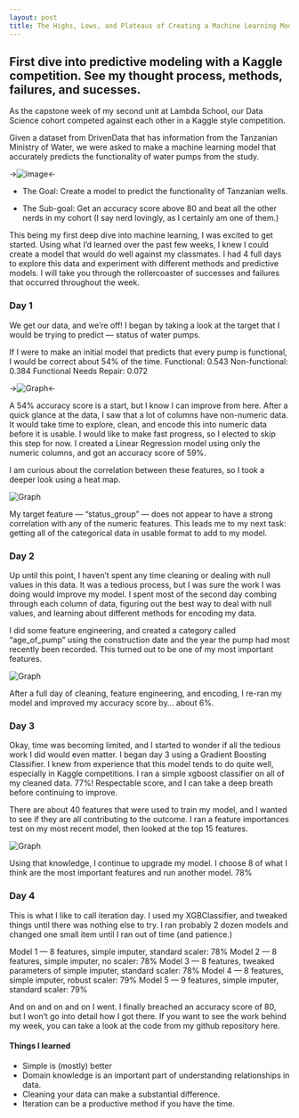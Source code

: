```yaml
---
layout: post
title: The Highs, Lows, and Plateaus of Creating a Machine Learning Model
--- 
```

## First dive into predictive modeling with a Kaggle competition. See my thought process, methods, failures, and sucesses.

As the capstone week of my second unit at Lambda School, our Data Science cohort competed against each other in a Kaggle style competition.

Given a dataset from DrivenData that has information from the Tanzanian Ministry of Water, we were asked to make a machine learning model that accurately predicts the functionality of water pumps from the study.

->![image](https://miro.medium.com/max/1280/1*acjGajb52gNQ1iuYGKKJjg.jpeg)<-

 - The Goal: Create a model to predict the functionality of Tanzanian wells.

 - The Sub-goal: Get an accuracy score above 80 and beat all the other nerds in my cohort (I say nerd lovingly, as I certainly am one of them.)
 
This being my first deep dive into machine learning, I was excited to get started. Using what I’d learned over the past few weeks, I knew I could create a model that would do well against my classmates. I had 4 full days to explore this data and experiment with different methods and predictive models. I will take you through the rollercoaster of successes and failures that occurred throughout the week.

### Day 1
We get our data, and we’re off! I began by taking a look at the target that I would be trying to predict — status of water pumps.

If I were to make an initial model that predicts that every pump is functional, I would be correct about 54% of the time.
Functional: 0.543
Non-functional: 0.384
Functional Needs Repair: 0.072

->![Graph](https://miro.medium.com/max/778/1*5XyJmS0gJ3bncG_LytxlCg.png)<-

A 54% accuracy score is a start, but I know I can improve from here. After a quick glance at the data, I saw that a lot of columns have non-numeric data. It would take time to explore, clean, and encode this into numeric data before it is usable. I would like to make fast progress, so I elected to skip this step for now. I created a Linear Regression model using only the numeric columns, and got an accuracy score of 59%.

I am curious about the correlation between these features, so I took a deeper look using a heat map.

![Graph](https://miro.medium.com/max/1400/1*Ws1ICE43AMvg0a4qP5orVA.png)

My target feature — “status_group” — does not appear to have a strong correlation with any of the numeric features. This leads me to my next task: getting all of the categorical data in usable format to add to my model.

### Day 2
Up until this point, I haven’t spent any time cleaning or dealing with null values in this data. It was a tedious process, but I was sure the work I was doing would improve my model. I spent most of the second day combing through each column of data, figuring out the best way to deal with null values, and learning about different methods for encoding my data.

I did some feature engineering, and created a category called “age_of_pump” using the construction date and the year the pump had most recently been recorded. This turned out to be one of my most important features.

![Graph](https://miro.medium.com/max/840/1*a1dnhOVm4d6NVT8hdTwJog.png)

After a full day of cleaning, feature engineering, and encoding, I re-ran my model and improved my accuracy score by… about 6%.

### Day 3
Okay, time was becoming limited, and I started to wonder if all the tedious work I did would even matter. I began day 3 using a Gradient Boosting Classifier. I knew from experience that this model tends to do quite well, especially in Kaggle competitions. I ran a simple xgboost classifier on all of my cleaned data. 77%! Respectable score, and I can take a deep breath before continuing to improve.

There are about 40 features that were used to train my model, and I wanted to see if they are all contributing to the outcome. I ran a feature importances test on my most recent model, then looked at the top 15 features.

![Graph](https://miro.medium.com/max/1400/1*n_XOKfD-ETXQf2uiP7mRiA.png)

Using that knowledge, I continue to upgrade my model. I choose 8 of what I think are the most important features and run another model. 78%

### Day 4
This is what I like to call iteration day. I used my XGBClassifier, and tweaked things until there was nothing else to try. I ran probably 2 dozen models and changed one small item until I ran out of time (and patience.)

Model 1 — 8 features, simple imputer, standard scaler: 78%
Model 2 — 8 features, simple imputer, no scaler: 78%
Model 3 — 8 features, tweaked parameters of simple imputer, standard scaler: 78%
Model 4 — 8 features, simple imputer, robust scaler: 79%
Model 5 — 9 features, simple imputer, standard scaler: 79%

And on and on and on I went. I finally breached an accuracy score of 80, but I won’t go into detail how I got there. If you want to see the work behind my week, you can take a look at the code from my github repository here.

#### Things I learned
- Simple is (mostly) better
- Domain knowledge is an important part of understanding relationships in data.
- Cleaning your data can make a substantial difference.
- Iteration can be a productive method if you have the time.

